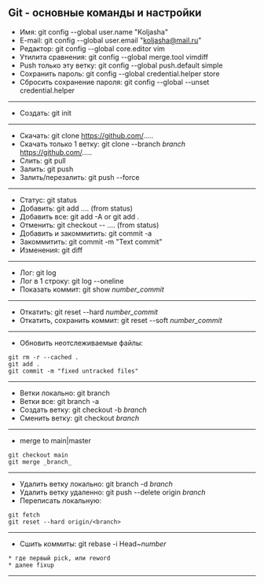 ## Git - основные команды и настройки

* Имя:                           git config --global user.name "Koljasha"
* E-mail:                        git config --global user.email "koljasha@mail.ru"
* Редактор:                      git config --global core.editor vim
* Утилита сравнения:             git config --global merge.tool vimdiff
* Push только эту ветку:         git config --global push.default simple
* Сохранить пароль:              git config --global credential.helper store
* Сбросить сохранение пароля:    git config --global --unset credential.helper
** **
* Создать:                       git init
** **
* Скачать:                       git clone https://github.com/.....
* Скачать только 1 ветку:        git clone --branch _branch_ https://github.com/.....
* Слить:                         git pull
* Залить:                        git push
* Залить/перезалить:             git push --force
** **
* Статус:                        git status
* Добавить:                      git add .... (from status)
* Добавить все:                  git add -A 	or  git add .
* Отменить:                      git checkout -- .... (from status)
* Добавить и закоммитить:        git commit -a
* Закоммитить:                   git commit -m "Text commit"
* Изменения:                     git diff
** **
* Лог:                           git log
* Лог в 1 строку:                git log --oneline
* Показать коммит:               git show _number_commit_
** **
* Откатить:                      git reset --hard _number_commit_
* Откатить, сохранить коммит:    git reset --soft _number_commit_
** **
* Обновить неотслеживаемые файлы:
```
git rm -r --cached .
git add .
git commit -m "fixed untracked files"
```
** **
* Ветки локально:                git branch
* Ветки все:                     git branch -a
* Создать ветку:                 git checkout -b _branch_
* Сменить ветку:                 git checkout _branch_
** **
* merge to main|master
 ```
 git checkout main
 git merge _branch_
 ```
** **
* Удалить ветку локально:        git branch -d _branch_
* Удалить ветку удаленно:        git push --delete origin _branch_
* Переписать локальную:
```
git fetch
git reset --hard origin/<branch>
```
** **
* Сшить коммиты:                 git rebase -i Head~_number_
```
* где первый pick, или reword
* далее fixup
```
** **
